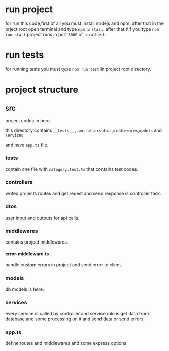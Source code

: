 
# run project

for run this code,first of all you must install nodejs and npm.
after that in the prject root open terminal and type  `npm install`.
after that t\if you type `npm run start` project runs in port `3000` of `localhost`.


# run tests

for running tests you must type `npm run test`  in project root directory.

# project structure

## src

project codes in here.

this directory contains `__tests__` ,`controllers`,`dtos`,`middlewares`,`models` and `services`

and have `app.ts` file.

### tests

contain one file with `category.test.ts` that contains test codes.

### controllers

writed projects routes and get reuest and send response is controller task.

### dtos

user input and outputs for api calls.

### middlewares

contains project middlewares.

#### error-middleware.ts

handle custom errors in project and send error to client.

### models

db models is here.

### services

every service is called by controller and service role is get data from database 
and some processing on it and send data or send errors.

### app.ts

define routes and middlewares and some express options